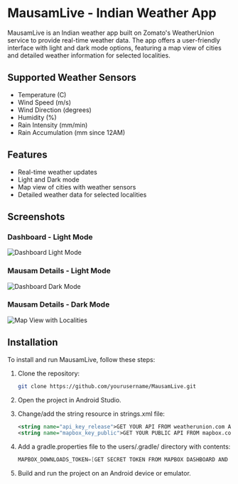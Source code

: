 # MausamLive - Indian Weather App

MausamLive is an Indian weather app built on Zomato's WeatherUnion service to provide real-time weather data. The app offers a user-friendly interface with light and dark mode options, featuring a map view of cities and detailed weather information for selected localities.

## Supported Weather Sensors

- Temperature (C)
- Wind Speed (m/s)
- Wind Direction (degrees)
- Humidity (%)
- Rain Intensity (mm/min)
- Rain Accumulation (mm since 12AM)
  
## Features

- Real-time weather updates
- Light and Dark mode
- Map view of cities with weather sensors
- Detailed weather data for selected localities

## Screenshots

### Dashboard - Light Mode
![Dashboard Light Mode](screenshots/screenshot_light_dashboard.png)

### Mausam Details - Light Mode
![Dashboard Dark Mode](screenshots/screenshot_light_mausam.png)

### Mausam Details - Dark Mode
![Map View with Localities](screenshots/screenshot_dark_mausam.png)

## Installation

To install and run MausamLive, follow these steps:

1. Clone the repository:
    ```sh
    git clone https://github.com/yourusername/MausamLive.git
    ```

2. Open the project in Android Studio.

3. Change/add the string resource in strings.xml file:
   ```xml
   <string name="api_key_release">GET YOUR API FROM weatherunion.com AND PUT HERE</string>
   <string name="mapbox_key_public">GET YOUR PUBLIC API FROM mapbox.com AND PUT HERE</string>```
4. Add a gradle.properties file to the users/.gradle/ directory with contents:
   ```groovy
   MAPBOX_DOWNLOADS_TOKEN=[GET SECRET TOKEN FROM MAPBOX DASHBOARD AND PUT IT HERE WITHOUT [] ]
   ```
6. Build and run the project on an Android device or emulator.
